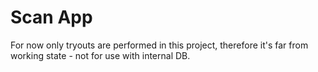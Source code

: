 # Scan App

For now only tryouts are performed in this project, therefore it's far from working state - not for use with internal DB.

